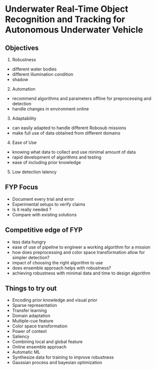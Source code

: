 # Underwater Real-Time Object Recognition and Tracking for Autonomous Underwater Vehicle

## Objectives
1. Robustness
 - different water bodies
 - different illumination condition
 - shadow
2. Automation
 - recommend algorithms and parameters offline for preprocessing and detection
 - handle changes in environment online
3. Adaptability
 - can easily adapted to handle different Robosub missions
 - make full use of data obtained from different domains
4. Ease of Use
 - knowing what data to collect and use minimal amount of data
 - rapid development of algorithms and testing
 - ease of including prior knowledge
5. Low detection latency

## FYP Focus
 - Document every trial and error
 - Experimental setups to verify claims
 - Is it really needed ?
 - Compare with existing solutions

## Competitive edge of FYP
 - less data hungry
 - ease of use of pipeline to engineer a working algorithm for a mission
 - how does preprocessing and color space transformation allow for simpler detection?
 - impact of choosing the right algorithm to use
 - does ensemble approach helps with robustness?
 - achieving robustness with minimal data and time to design algorithm

## Things to try out
 - Encoding prior knowledge and visual prior
 - Sparse representation
 - Transfer learning
 - Domain adaptation
 - Multiple-cue feature
 - Color space transformation
 - Power of context
 - Saliency
 - Combining local and global feature
 - Online ensemble approach
 - Automatic ML
 - Synthesize data for training to improve robustness
 - Gaussian process and bayesian optimization
